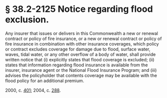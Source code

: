 # § 38.2-2125 Notice regarding flood exclusion.

<p>Any insurer that issues or delivers in this Commonwealth a new or renewal contract or policy of fire insurance, or a new or renewal contract or policy of fire insurance in combination with other insurance coverages, which policy or contract excludes coverage for damage due to flood, surface water, waves, tidal water, or any other overflow of a body of water, shall provide written notice that (i) explicitly states that flood coverage is excluded; (ii) states that information regarding flood insurance is available from the insurer, insurance agent or the National Flood Insurance Program; and (iii) advises the policyholder that contents coverage may be available with the flood policy for an additional premium.</p><p>2000, c. <a href='http://lis.virginia.gov/cgi-bin/legp604.exe?001+ful+CHAP0401'>401</a>; 2004, c. <a href='http://lis.virginia.gov/cgi-bin/legp604.exe?041+ful+CHAP0288'>288</a>.</p>
